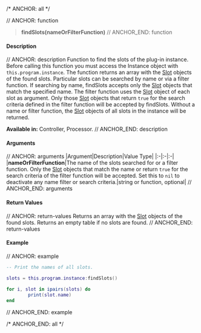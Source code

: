 /* ANCHOR: all */

// ANCHOR: function
>**findSlots(nameOrFilterFunction)**
// ANCHOR_END: function

#### Description

// ANCHOR: description
Function to find the slots of the plug-in instance. Before calling this function you must access the Instance object with ``this.program.instance``. The function returns an array with the [Slot](./Slot.md) objects of the found slots. Particular slots can be searched by name or via a filter function. If searching by name, findSlots accepts only the [Slot](./Slot.md) objects that match the specified name. The filter function uses the [Slot](./Slot.md) object of each slot as argument. Only those [Slot](./Slot.md) objects that return ``true`` for the search criteria defined in the filter function will be accepted by findSlots. Without a name or filter function, the [Slot](./Slot.md) objects of all slots in the instance will be returned.

**Available in:** Controller, Processor.
// ANCHOR_END: description

#### Arguments

// ANCHOR: arguments
|Argument|Description|Value Type|
|:-|:-|:-|
|**nameOrFilterFunction**|The name of the slots searched for or a filter function. Only the [Slot](./Slot.md) objects that match the name or return ``true`` for the search criteria of the filter function will be accepted. Set this to ``nil`` to deactivate any name filter or search criteria.|string or function, optional|
// ANCHOR_END: arguments

#### Return Values

// ANCHOR: return-values
Returns an array with the [Slot](./Slot.md) objects of the found slots. Returns an empty table if no slots are found.
// ANCHOR_END: return-values

#### Example

// ANCHOR: example
```lua
-- Print the names of all slots.

slots = this.program.instance:findSlots()
  
for i, slot in ipairs(slots) do
        print(slot.name)
end
```
// ANCHOR_END: example

/* ANCHOR_END: all */